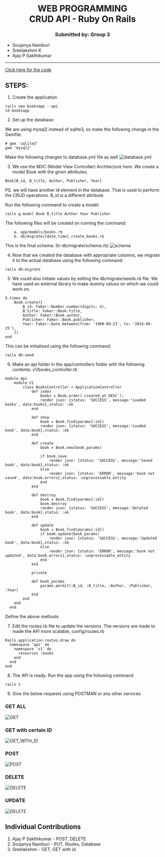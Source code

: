 <h1>
    <center>WEB PROGRAMMING</center>
    <center>CRUD API - Ruby On Rails</center>
</h1>
<h3>
<center> <bold>Submitted by:</bold> Group 3</center>
</h3>
<ul>
    <li> Soujanya Namburi </li>
    <li> Sreelakshmi K </li>
    <li> Ajay P Sakthikumar </li>
</ul>
<hr /> 

[Click here for the code](https://github.com/soujanyanmbri/rubyonrails_webp)

## STEPS: 

1. Create the application 

```
rails new booksapp --api
cd booksapp
```
2. Set up the database:

We are using mysql2 instead of sqlite3, so make the following change in the Gemfile. 

```
# gem 'sqlite3'
gem 'mysql2'
```
Make the following changes to database.yml file as well 
![database.yml](pics/database.png) 


3. We use the MVC (Model View Controller) Architecture here. We create a model Book with the given attributes. 
```
Book[B_id, B_title, Author, Publisher, Year]
```
PS. we will have another id element in the database. That is used to perform the CRUD operations. B_id is a different attribute

Run the following command to create a model: 
```
rails g model Book B_title Author Year Publisher
```
The following files will be created on running the command: 

        a. app/models/books.rb
        b. db/migrate/[date_time]_create_books.rb

This is the final schema: (In db/migrate/schema.rb)
![schema](pics/schema.png) 

4.  Now that we created the database with appropriate columns, we migrate it to the actual database using the following command: 

```
rails db:migrate
```
5. We could also initiate values by editing the db/migrate/seeds.rb file. We have used an external library to make dummy values on which we could work on.  

```
5.times do
    Book.create({
        B_id: Faker::Number.number(digits: 4),
        B_title: Faker::Book.title,
        Author: Faker::Book.author,
        Publisher: Faker::Book.publisher,
        Year: Faker::Date.between(from: '1900-09-23', to: '2014-09-25'),
    })
end
```
This can be initialised using the following command: 
```
rails db:seed
```

6. Make an api folder in the app/controllers folder with the following contents: v1/books_controller.rb

```
module Api
    module V1
        class BooksController < ApplicationController
            def index
                books = Book.order('created_at DESC');
                render json: {status: 'SUCCESS', message:'Loaded books', data:books},status: :ok
            end

            def show
                book = Book.find(params[:id])
                render json: {status: 'SUCCESS', message:'Loaded book', data:book},status: :ok
            end

            def create
                book = Book.new(book_params)

                if book.save
                    render json: {status: 'SUCCESS', message:'Saved book', data:book},status: :ok
                else
                    render json: {status: 'ERROR', message:'book not saved', data:book.errors},status: :unprocessable_entity
                end
            end

            def destroy
                book = Book.find(params[:id])
                book.destroy
                render json: {status: 'SUCCESS', message:'Deleted book', data:book},status: :ok
            end

            def update
                book = Book.find(params[:id])
                if book.update(book_params)
                    render json: {status: 'SUCCESS', message:'Updated book', data:book},status: :ok
                else
                    render json: {status: 'ERROR', message:'book not updated', data:book.errors},status: :unprocessable_entity
                end
            end

            private

            def book_params
                params.permit(:B_id, :B_title, :Author, :Publisher, :Year)
            end
        end
    end
  end
```

Define the above methods
 
7. Edit the routes.rb file to update the versions. The versions are made to made the API more scalable, config/routes.rb

```
Rails.application.routes.draw do
  namespace 'api' do
    namespace 'v1' do
      resources :books
    end
  end
end
```

8. The API is ready. Run the app using the following command: 

```
rails s
```
9. Give the below requests using POSTMAN or any other services

### GET ALL
![GET](pics/GET.png) 

### GET with certain ID
![GET_WITH_ID](pics/GETwithID.png) 

### POST
![POST](pics/postJson.png) 

### DELETE
![DELETE](pics/delete.png) 

### UPDATE
![DELETE](pics/update.png) 

## Individual Contributions
1. Ajay P Sakthikumar - POST, DELETE
2. Soujanya Namburi - PUT, Routes, Database
3. Sreelakshmi - GET, GET with id
